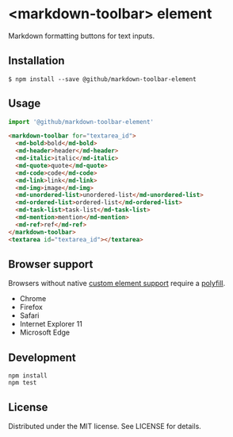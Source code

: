 # &lt;markdown-toolbar&gt; element

Markdown formatting buttons for text inputs.

## Installation

```
$ npm install --save @github/markdown-toolbar-element
```

## Usage

```js
import '@github/markdown-toolbar-element'
```

```html
<markdown-toolbar for="textarea_id">
  <md-bold>bold</md-bold>
  <md-header>header</md-header>
  <md-italic>italic</md-italic>
  <md-quote>quote</md-quote>
  <md-code>code</md-code>
  <md-link>link</md-link>
  <md-img>image</md-img>
  <md-unordered-list>unordered-list</md-unordered-list>
  <md-ordered-list>ordered-list</md-ordered-list>
  <md-task-list>task-list</md-task-list>
  <md-mention>mention</md-mention>
  <md-ref>ref</md-ref>
</markdown-toolbar>
<textarea id="textarea_id"></textarea>
```

## Browser support

Browsers without native [custom element support][support] require a [polyfill][].

- Chrome
- Firefox
- Safari
- Internet Explorer 11
- Microsoft Edge

[support]: https://caniuse.com/#feat=custom-elementsv1
[polyfill]: https://github.com/webcomponents/custom-elements

## Development

```
npm install
npm test
```

## License

Distributed under the MIT license. See LICENSE for details.
